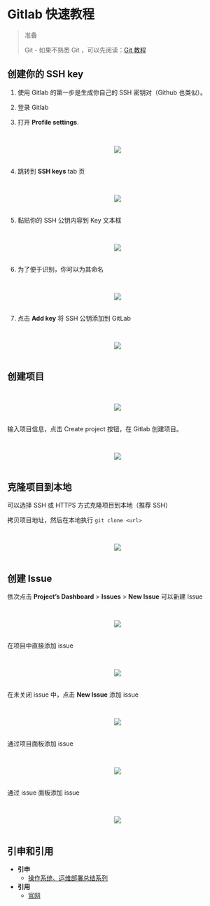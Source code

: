 # Gitlab 快速教程

> 准备
>
> Git - 如果不熟悉 Git ，可以先阅读：[Git 教程](https://github.com/dunwu/OS/tree/master/docs/git)

## 创建你的 SSH key

1. 使用 Gitlab 的第一步是生成你自己的 SSH 密钥对（Github 也类似）。

2. 登录 Gitlab

3. 打开 **Profile settings**.

<br><div align="center"><img src="https://docs.gitlab.com/ce/gitlab-basics/img/profile_settings.png"/></div><br>

4. 跳转到 **SSH keys** tab 页

<br><div align="center"><img src="https://docs.gitlab.com/ce/gitlab-basics/img/profile_settings_ssh_keys.png"/></div><br>

5. 黏贴你的 SSH 公钥内容到 Key 文本框

<br><div align="center"><img src="https://docs.gitlab.com/ce/gitlab-basics/img/profile_settings_ssh_keys_paste_pub.png"/></div><br>

6. 为了便于识别，你可以为其命名

<br><div align="center"><img src="https://docs.gitlab.com/ce/gitlab-basics/img/profile_settings_ssh_keys_title.png"/></div><br>

7. 点击 **Add key** 将 SSH 公钥添加到 GitLab

<br><div align="center"><img src="https://docs.gitlab.com/ce/gitlab-basics/img/profile_settings_ssh_keys_single_key.png"/></div><br>

## 创建项目

<br><div align="center"><img src="https://raw.githubusercontent.com/dunwu/images/master/snap/20190131150658.png"/></div><br>

输入项目信息，点击 Create project 按钮，在 Gitlab 创建项目。

<br><div align="center"><img src="https://raw.githubusercontent.com/dunwu/images/master/snap/20190131150759.png"/></div><br>

## 克隆项目到本地

可以选择 SSH 或 HTTPS 方式克隆项目到本地（推荐 SSH）

拷贝项目地址，然后在本地执行 `git clone <url>`

<br><div align="center"><img src="C:\Users\Administrator\AppData\Roaming\Typora\typora-user-images\1548919326929.png"/></div><br>

## 创建 Issue

依次点击 **Project’s Dashboard** > **Issues** > **New Issue** 可以新建 Issue

<br><div align="center"><img src="https://docs.gitlab.com/ce/user/project/issues/img/new_issue_from_tracker_list.png"/></div><br>

在项目中直接添加 issue

<br><div align="center"><img src="https://docs.gitlab.com/ce/user/project/issues/img/new_issue.png"/></div><br>

在未关闭 issue 中，点击 **New Issue** 添加 issue

<br><div align="center"><img src="https://docs.gitlab.com/ce/user/project/issues/img/new_issue_from_open_issue.png"/></div><br>

通过项目面板添加 issue

<br><div align="center"><img src="https://docs.gitlab.com/ce/user/project/issues/img/new_issue_from_projects_dashboard.png"/></div><br>

通过 issue 面板添加 issue

<br><div align="center"><img src="https://docs.gitlab.com/ce/user/project/issues/img/new_issue_from_issue_board.png"/></div><br>

## 引申和引用

- **引申**
  - [操作系统、运维部署总结系列](https://github.com/dunwu/OS)
- **引用**
  - [官网](https://about.gitlab.com/)
